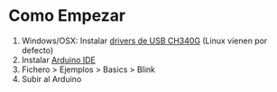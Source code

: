 # Como Empezar

1. Windows/OSX: Instalar [drivers de USB CH340G](drivers/) (Linux vienen por defecto)
2. Instalar [Arduino IDE](https://www.arduino.cc/en/main/software)
3. Fichero > Ejemplos > Basics > Blink
4. Subir al Arduino

